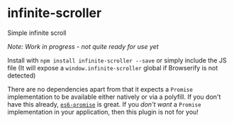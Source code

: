 # infinite-scroller
Simple infinite scroll

*Note: Work in progress - not quite ready for use yet*

Install with `npm install infinite-scroller --save` or simply include the JS file (It will expose a `window.infinite-scroller` global if Browserify is not detected)

There are no dependencies apart from that it expects a `Promise` implementation to be available either natively or via a polyfill. If you don't have this already, [`es6-promise`](https://github.com/jakearchibald/es6-promise) is great. If you *don't want* a `Promise` implementation in your application, then this plugin is not for you!
